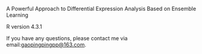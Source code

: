A Powerful Approach to Differential Expression Analysis Based on Ensemble Learning 

R version 4.3.1

If you have any questions, please contact me via email:gaopingpingpp@163.com.
